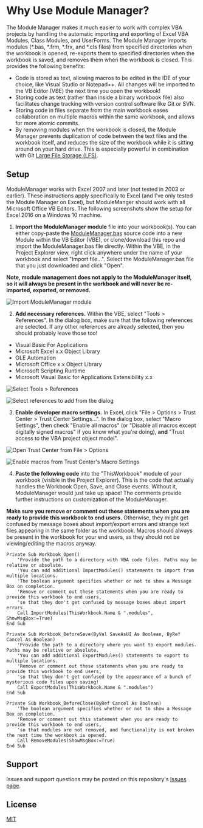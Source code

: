 # Why Use Module Manager?

The Module Manager makes it much easier to work with complex VBA projects by handling the automatic importing and exporting of Excel VBA Modules, Class Modules, and UserForms.  The Module Manager imports modules (\*.bas, \*.frm, \*.frx, and \*.cls files) from specified directories when the workbook is opened, re-exports them to specified directories when the workbook is saved, and removes them when the workbook is closed. This provides the following benefits:
* Code is stored as text, allowing macros to be edited in the IDE of your choice, like Visual Studio or Notepad++. All changes will be imported to the VB Editor (VBE) the next time you open the workbook!
* Storing code as text (rather than inside a binary workbook file) also facilitates change tracking with version control software like Git or SVN.
* Storing code in files separate from the main workbook eases collaboration on multiple macros within the same workbook, and allows for more atomic commits.
* By removing modules when the workbook is closed, the Module Manager prevents duplication of code between the text files and the workbook itself, and reduces the size of the workbook while it is sitting around on your hard drive. This is especially powerful in combination with Git [Large File Storage (LFS)](https://git-lfs.github.com/).

## Setup
ModuleManager works with Excel 2007 and later (not tested in 2003 or earlier). These instructions apply specifically to Excel (and I've only tested the Module Manager on Excel), but ModuleManger should work with all Microsoft Office VB Editors. The following screenshots show the setup for Excel 2016 on a Windows 10 machine.

1. __Import the ModuleManager module__ file into your workbook(s). You can either copy-paste the [ModuleManager.bas](ModuleManager.bas) source code into a new Module within the VB Editor (VBE), or clone/download this repo and import the ModuleManager.bas file directly. Within the VBE, in the Project Explorer view, right click anywhere under the name of your workbook and select "Import file...".  Select the ModuleManager.bas file that you just downloaded and click "Open".

**Note, module management does not apply to the ModuleManager itself, so it will always be present in the workbook and will never be re-imported, exported, or removed.**

![Import ModuleManager module](screenshots/import-module-manager.png)

2. __Add necessary references.__  Within the VBE, select "Tools > References".  In the dialog box, make sure that the following references are selected.  If any other references are already selected, then you should probably leave those too!
 * Visual Basic For Applications
 * Microsoft Excel x.x Object Library
 * OLE Automation
 * Microsoft Office x.x Object Library
 * Microsoft Scripting Runtime
 * Microsoft Visual Basic for Applications Extensibility x.x  

![Select Tools > References](screenshots/references-menu.png)  

![Select references to add from the dialog](screenshots/references-dialog.png)

3. __Enable developer macro settings.__  In Excel, click "File > Options > Trust Center > Trust Center Settings...".  In the dialog box, select "Macro Settings", then check "Enable all macros" (or "Disable all macros except digitally signed macros" if you know what you're doing), __and__ "Trust access to the VBA project object model".  

![Open Trust Center from File > Options](screenshots/macro-security-trust-center.png)  

![Enable macros from Trust Center's Macro Settings](screenshots/macro-security-trust-center-settings.png)

4. __Paste the following code__ into the "ThisWorkbook" module of your workbook (visible in the Project Explorer).  This is the code that actually handles the Workbook Open, Save, and Close events.  Without it, ModuleManager would just take up space!  The comments provide further instructions on customization of the ModuleManager.

**Make sure you remove or comment out these statements when you are ready to provide this workbook to end users.** Otherwise, they might get confused by message boxes about import/export errors and strange text files appearing in the same folder as the workbook. Macros should always be present in the workbook for your end users, as they should not be viewing/editing the macros anyway.

```vbnet
Private Sub Workbook_Open()
    'Provide the path to a directory with VBA code files. Paths may be relative or absolute.
    'You can add additional ImportModules() statements to import from multiple locations.
    'The boolean argument specifies whether or not to show a Message Box on completion.
    'Remove or comment out these statements when you are ready to provide this workbook to end users,
    'so that they don't get confused by message boxes about import errors.
    Call ImportModules(ThisWorkbook.Name & ".modules", ShowMsgBox:=True)
End Sub

Private Sub Workbook_BeforeSave(ByVal SaveAsUI As Boolean, ByRef Cancel As Boolean)
    'Provide the path to a directory where you want to export modules. Paths may be relative or absolute.
    'You can add additional ExportModules() statements to export to multiple locations.
    'Remove or comment out these statements when you are ready to provide this workbook to end users,
    'so that they don't get confused by the appearance of a bunch of mysterious code files upon saving!
    Call ExportModules(ThisWorkbook.Name & ".modules")
End Sub

Private Sub Workbook_BeforeClose(ByRef Cancel As Boolean)
    'The boolean argument specifies whether or not to show a Message Box on completion.
    'Remove or comment out this statement when you are ready to provide this workbook to end users,
    'so that modules are not removed, and functionality is not broken the next time the workbook is opened.
    Call RemoveModules(ShowMsgBox:=True)
End Sub
```

## Support
Issues and support questions may be posted on this repository's [Issues page](https://github.com/DanwareCreations/VbaModuleManager/issues).

## License
[MIT](./LICENSE.txt)
